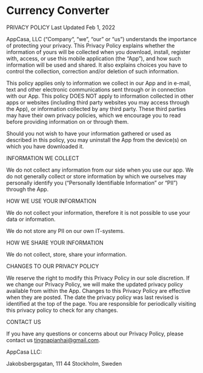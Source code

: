 # Currency Converter

PRIVACY POLICY 
Last Updated Feb 1, 2022 

AppCasa, LLC (“Company“, “we”, “our” or “us”) understands the importance of protecting your privacy. This Privacy Policy explains whether the information of yours will be collected when you download, install, register with, access, or use this mobile application (the “App”), and how such information will be used and shared. It also explains choices you have to control the collection, correction and/or deletion of such information. 

This policy applies only to information we collect in our App and in e-mail, text and other electronic communications sent through or in connection with our App. This policy DOES NOT apply to information collected in other apps or websites (including third party websites you may access through the App), or information collected by any third party. These third parties may have their own privacy policies, which we encourage you to read before providing information on or through them. 

Should you not wish to have your information gathered or used as described in this policy, you may uninstall the App from the device(s) on which you have downloaded it. 

INFORMATION WE COLLECT 

We do not collect any information from our side when you use our app. We do not generally collect or store information by which we ourselves may personally identify you (“Personally Identifiable Information” or “PII”) through the App.

HOW WE USE YOUR INFORMATION 

We do not collect your information, therefore it is not possible to use your data or information.

We do not store any PII on our own IT-systems. 

HOW WE SHARE YOUR INFORMATION 

We do not collect, store, share your information.

CHANGES TO OUR PRIVACY POLICY 

We reserve the right to modify this Privacy Policy in our sole discretion. If we change our Privacy Policy, we will make the updated privacy policy available from within the App. Changes to this Privacy Policy are effective when they are posted. The date the privacy policy was last revised is identified at the top of the page. You are responsible for periodically visiting this privacy policy to check for any changes. 

CONTACT US 

If you have any questions or concerns about our Privacy Policy, please contact us tingnapianhai@gmail.com. 

AppCasa LLC: 

Jakobsbergsgatan, 111 44 Stockholm, Sweden
